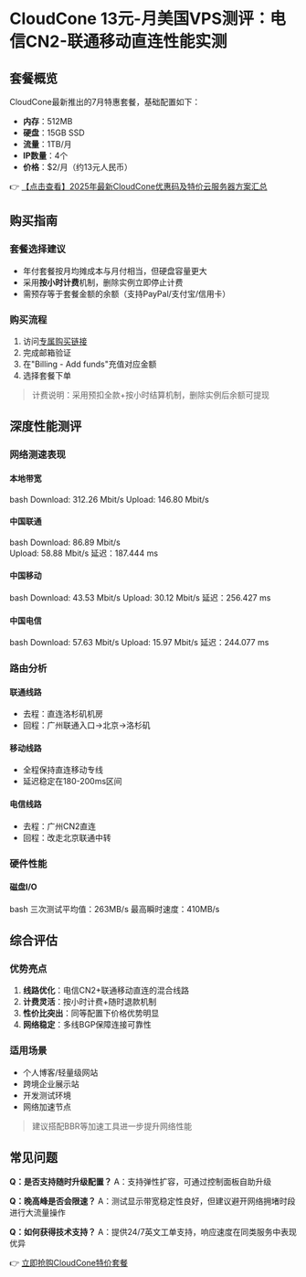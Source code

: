 # CloudCone 13元-月美国VPS测评：电信CN2-联通移动直连性能实测

## 套餐概览

CloudCone最新推出的7月特惠套餐，基础配置如下：
- **内存**：512MB
- **硬盘**：15GB SSD
- **流量**：1TB/月
- **IP数量**：4个
- **价格**：$2/月（约13元人民币）

👉 [【点击查看】2025年最新CloudCone优惠码及特价云服务器方案汇总](https://bit.ly/Cloudcone)

## 购买指南

### 套餐选择建议
- 年付套餐按月均摊成本与月付相当，但硬盘容量更大
- 采用**按小时计费**机制，删除实例立即停止计费
- 需预存等于套餐金额的余额（支持PayPal/支付宝/信用卡）

### 购买流程
1. 访问[专属购买链接](https://bit.ly/Cloudcone)
2. 完成邮箱验证
3. 在"Billing - Add funds"充值对应金额
4. 选择套餐下单

> 计费说明：采用预扣全款+按小时结算机制，删除实例后余额可提现

## 深度性能测评

### 网络测速表现
#### 本地带宽
bash
Download: 312.26 Mbit/s
Upload: 146.80 Mbit/s

#### 中国联通
bash
Download: 86.89 Mbit/s  
Upload: 58.88 Mbit/s
延迟：187.444 ms

#### 中国移动
bash
Download: 43.53 Mbit/s
Upload: 30.12 Mbit/s
延迟：256.427 ms

#### 中国电信
bash
Download: 57.63 Mbit/s
Upload: 15.97 Mbit/s
延迟：244.077 ms

### 路由分析
#### 联通线路
- 去程：直连洛杉矶机房
- 回程：广州联通入口→北京→洛杉矶

#### 移动线路
- 全程保持直连移动专线
- 延迟稳定在180-200ms区间

#### 电信线路
- 去程：广州CN2直连
- 回程：改走北京联通中转

### 硬件性能
#### 磁盘I/O
bash
三次测试平均值：263MB/s
最高瞬时速度：410MB/s

## 综合评估

### 优势亮点
1. **线路优化**：电信CN2+联通移动直连的混合线路
2. **计费灵活**：按小时计费+随时退款机制
3. **性价比突出**：同等配置下价格优势明显
4. **网络稳定**：多线BGP保障连接可靠性

### 适用场景
- 个人博客/轻量级网站
- 跨境企业展示站
- 开发测试环境
- 网络加速节点

> 建议搭配BBR等加速工具进一步提升网络性能

## 常见问题

**Q：是否支持随时升级配置？**
A：支持弹性扩容，可通过控制面板自助升级

**Q：晚高峰是否会限速？**
A：测试显示带宽稳定性良好，但建议避开网络拥堵时段进行大流量操作

**Q：如何获得技术支持？**
A：提供24/7英文工单支持，响应速度在同类服务中表现优异

👉 [立即抢购CloudCone特价套餐](https://bit.ly/Cloudcone)